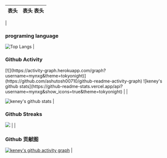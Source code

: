 

|  表头   | 表头   表头 |
| :---  | ---- |
| 
### programing language 
![Top Langs](https://github-readme-stats.vercel.app/api/top-langs/?username=mynxg&langs_count=6&theme=tokyonight)
|
<h3>Github Activity </h3>
[![](https://activity-graph.herokuapp.com/graph?username=mynxg&theme=tokyonight)](https://github.com/ashutosh00710/github-readme-activity-graph)
![keney's github stats](https://github-readme-stats.vercel.app/api?username=mynxg&show_icons=true&theme=tokyonight)
|
| 

![keney's github stats](https://github-readme-stats.vercel.app/api?username=mynxg&show_icons=true&theme=tokyonight)
|
### Github Streaks 
![](https://github-readme-streak-stats.herokuapp.com/?user=mynxg&theme=black-ice&hide_border=true&stroke=0000&background=0D1117&ring=e05397&fire=e05397&currStreakLabel=e05397&bg_color=30,e96443,904e95&title_color=fff&text_color=fff)
|
|

### Github 贡献图
[![keney's github activity graph](https://github-readme-activity-graph.cyclic.app/graph?username=mynxg&theme=vue)](https://github.com/ashutosh00710/github-readme-activity-graph)
|
